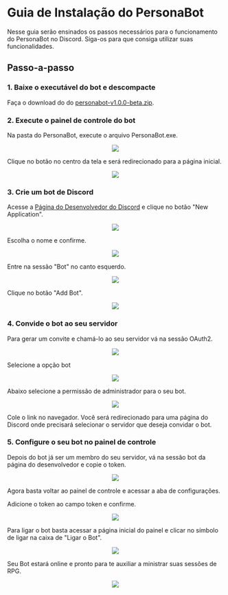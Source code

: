 # Guia de Instalação do PersonaBot

Nesse guia serão ensinados os passos necessários para o funcionamento do PersonaBot no Discord. Siga-os para que consiga utilizar suas funcionalidades.

## Passo-a-passo

### 1. Baixe o executável do bot e descompacte

Faça o download do do [personabot-v1.0.0-beta.zip](https://github.com/ViniciusHora1009/persona-bot/releases/download/v1.0.0-beta/personabot-v1.0.0-beta.zip).

### 2. Execute o painel de controle do bot

Na pasta do PersonaBot, execute o arquivo PersonaBot.exe.

<p align="center">
  <img src="https://github.com/ViniciusHora1009/persona-bot/blob/main/imagens/guia1.PNG">
</p>

Clique no botão no centro da tela e será redirecionado para a página inicial.

<p align="center">
  <img src="https://github.com/ViniciusHora1009/persona-bot/blob/main/imagens/guia2.PNG">
</p>

### 3. Crie um bot de Discord

Acesse a [Página do Desenvolvedor do Discord](https://discord.com/developers/applications) e clique no botão "New Application".

<p align="center">
  <img src="https://github.com/ViniciusHora1009/persona-bot/blob/main/imagens/guia3.PNG">
</p>

Escolha o nome e confirme. 

<p align="center">
  <img src="https://github.com/ViniciusHora1009/persona-bot/blob/main/imagens/guia4.PNG">
</p>

Entre na sessão "Bot" no canto esquerdo.

<p align="center">
  <img src="https://github.com/ViniciusHora1009/persona-bot/blob/main/imagens/guia5.PNG">
</p>

Clique no botão "Add Bot".

<p align="center">
  <img src="https://github.com/ViniciusHora1009/persona-bot/blob/main/imagens/guia6.PNG">
</p>

### 4. Convide o bot ao seu servidor

Para gerar um convite e chamá-lo ao seu servidor vá na sessão OAuth2.

<p align="center">
  <img src="https://github.com/ViniciusHora1009/persona-bot/blob/main/imagens/guia7.PNG">
</p>

Selecione a opção bot

<p align="center">
  <img src="https://github.com/ViniciusHora1009/persona-bot/blob/main/imagens/guia8.PNG">
</p>
Abaixo selecione a permissão de administrador para o seu bot.

<p align="center">
  <img src="https://github.com/ViniciusHora1009/persona-bot/blob/main/imagens/guia13.PNG">
</p>

Cole o link no navegador. Você será redirecionado para uma página do Discord onde precisará selecionar o servidor que deseja convidar o bot.

### 5. Configure o seu bot no painel de controle

Depois do bot já ser um membro do seu servidor, vá na sessão bot da página do desenvolvedor e copie o token.

<p align="center">
  <img src="https://github.com/ViniciusHora1009/persona-bot/blob/main/imagens/guia9.PNG">
</p>

Agora basta voltar ao painel de controle e acessar a aba de configurações.

Adicione o token ao campo token e confirme.

<p align="center">
  <img src="https://github.com/ViniciusHora1009/persona-bot/blob/main/imagens/guia12.PNG">
</p>

Para ligar o bot basta acessar a página inicial do painel e clicar no símbolo de ligar na caixa de "Ligar o Bot".

<p align="center">
  <img src="https://github.com/ViniciusHora1009/persona-bot/blob/main/imagens/guia10.PNG">
</p>

Seu Bot estará online e pronto para te auxiliar a ministrar suas sessões de RPG.

<p align="center">
  <img src="https://github.com/ViniciusHora1009/persona-bot/blob/main/imagens/guia11.PNG">
</p>

